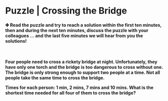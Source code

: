 # Puzzle | Crossing the Bridge

#### ✤ Read the puzzle and try to reach a solution within the first ten minutes, then and during the next ten minutes, discuss the puzzle with your colleagues ... and the last five minutes we will hear from you the solutions!

<br>

**Four people need to cross a rickety bridge at night. Unfortunately, they have only one torch and the bridge is too dangerous to cross without one. The bridge is only strong enough to support two people at a time. Not all people take the same time to cross the bridge.**

**Times for each person: 1 min, 2 mins, 7 mins and 10 mins. What is the shortest time needed for all four of them to cross the bridge?**
